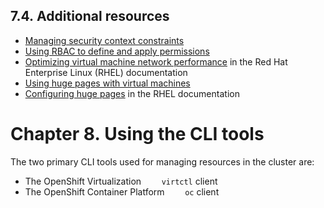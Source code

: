 ## 7.4. Additional resources




-  [Managing security context constraints](https://access.redhat.com/documentation/en-us/openshift_container_platform/4.11/html-single/authentication_and_authorization/#security-context-constraints-about_configuring-internal-oauth) 
-  [Using RBAC to define and apply permissions](https://access.redhat.com/documentation/en-us/openshift_container_platform/4.11/html-single/authentication_and_authorization/#using-rbac) 
-  [Optimizing virtual machine network performance](https://access.redhat.com/documentation/en-us/red_hat_enterprise_linux/9/html-single/monitoring_and_managing_system_status_and_performance/index#optimizing-virtual-machine-network-performance_optimizing-virtual-machine-performance-in-rhel) in the Red Hat Enterprise Linux (RHEL) documentation
-  [Using huge pages with virtual machines](https://access.redhat.com/documentation/en-us/openshift_container_platform/4.11/html-single/virtualization/#virt-using-huge-pages-with-vms) 
-  [Configuring huge pages](https://access.redhat.com/documentation/en-us/red_hat_enterprise_linux/9/html-single/monitoring_and_managing_system_status_and_performance/index#configuring-huge-pages_monitoring-and-managing-system-status-and-performance) in the RHEL documentation


# Chapter 8. Using the CLI tools




The two primary CLI tools used for managing resources in the cluster are:

- The OpenShift Virtualization `    virtctl` client
- The OpenShift Container Platform `    oc` client


